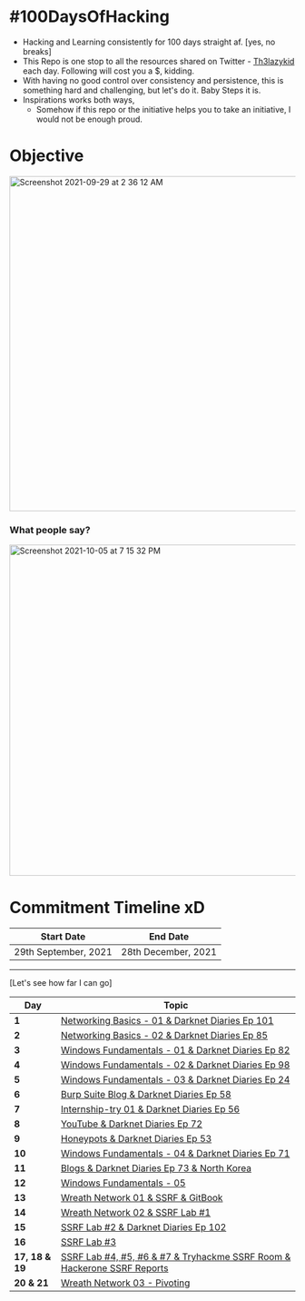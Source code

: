 # #100DaysOfHacking

- Hacking and Learning consistently for 100 days straight af. [yes, no breaks]
- This Repo is one stop to all the resources shared on Twitter - [Th3lazykid](https://twitter.com/Th3lazykid) each day. Following will cost you a $, kidding.
- With having no good control over consistency and persistence, this is something hard and challenging, but let's do it. Baby Steps it is.
- Inspirations works both ways, 
  - Somehow if this repo or the initiative helps you to take an initiative, I would not be enough proud.

# Objective

<img width="590" alt="Screenshot 2021-09-29 at 2 36 12 AM" src="https://user-images.githubusercontent.com/56188454/135165713-184ed135-7024-4353-a436-e4cfeea751c3.png">

### What people say?

<img width="583" alt="Screenshot 2021-10-05 at 7 15 32 PM" src="https://user-images.githubusercontent.com/56188454/136035690-9d02dfa5-f515-4230-95a4-0279834ac1ea.png">


# Commitment Timeline xD


| Start Date  | End Date    |
| ----------- | ----------- |
| 29th September, 2021 | 28th December, 2021 |

---
[Let's see how far I can go]

Day | Topic
--- | ---
**1** |  [Networking Basics - 01 & Darknet Diaries Ep 101](/Days/Day1.md)
**2** |  [Networking Basics - 02 & Darknet Diaries Ep 85](/Days/Day2.md)
**3** |  [Windows Fundamentals - 01 & Darknet Diaries Ep 82](/Days/Day3.md)
**4** |  [Windows Fundamentals - 02 & Darknet Diaries Ep 98](/Days/Day4.md)
**5** |  [Windows Fundamentals - 03 & Darknet Diaries Ep 24](/Days/Day5.md)
**6** |  [Burp Suite Blog & Darknet Diaries Ep 58](/Days/Day6.md)
**7** |  [Internship-try 01 & Darknet Diaries Ep 56](/Days/Day7.md)
**8** |  [YouTube & Darknet Diaries Ep 72](/Days/Day8.md)
**9** |  [Honeypots & Darknet Diaries Ep 53](/Days/Day9.md)
**10** |  [Windows Fundamentals - 04 & Darknet Diaries Ep 71](/Days/Day10.md)
**11** |  [Blogs & Darknet Diaries Ep 73 & North Korea](/Days/Day11.md)
**12** |  [Windows Fundamentals - 05](/Days/Day12.md)
**13** |  [Wreath Network 01 & SSRF & GitBook](/Days/Day13.md)
**14** |  [Wreath Network 02 & SSRF Lab #1](/Days/Day14.md)
**15** |  [SSRF Lab #2 & Darknet Diaries Ep 102](/Days/Day15.md)
**16** |  [SSRF Lab #3](/Days/Day16.md)
**17, 18 & 19** |  [SSRF Lab #4, #5, #6 & #7 & Tryhackme SSRF Room & Hackerone SSRF Reports](/Days/Day17-18-19.md)
**20 & 21** |  [Wreath Network 03 - Pivoting](/Days/Day20.md)

